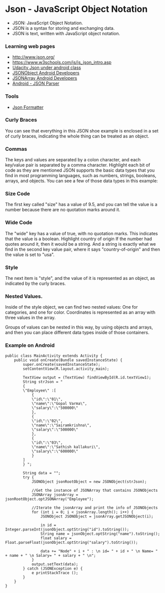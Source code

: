 # Json - JavaScript Object Notation

* JSON: JavaScript Object Notation.
* JSON is a syntax for storing and exchanging data.
* JSON is text, written with JavaScript object notation.

### Learning web pages
* http://www.json.org/
* https://www.w3schools.com/js/js_json_intro.asp
* [Udacity Json under android class](https://classroom.udacity.com/courses/ud843/lessons/1335cf7d-bb4f-48c6-8503-f14b127d2abc/concepts/cf8cd625-1fef-4d03-991b-2808a3ddb47c#)
* [JSONObject Android Developers](https://developer.android.com/reference/org/json/JSONObject.html?utm_source=udacity&utm_medium=course&utm_campaign=android_basics)
* [JSONArray Android Developers](https://developer.android.com/reference/org/json/JSONArray.html?utm_source=udacity&utm_medium=course&utm_campaign=android_basics)
* [Android - JSON Parser](http://www.tutorialspoint.com/android/android_json_parser.htm)
### Tools
* [Json Formatter](https://jsonformatter.curiousconcept.com)



### Curly Braces
You can see that everything in this JSON shoe example is enclosed in a set of curly braces, indicating the whole thing can be treated as an object.

### Commas
The keys and values are separated by a colon character, and each key/value pair is separated by a comma character. Highlight each bit of code as they are mentioned JSON supports the basic data types that you find in most programming languages, such as numbers, strings, booleans, arrays, and objects. You can see a few of those data types in this example:

### Size Code
The first key called "size" has a value of 9.5, and you can tell the value is a number because there are no quotation marks around it.

### Wide Code
The "wide" key has a value of true, with no quotation marks. This indicates that the value is a boolean. Highlight country of origin If the number had quotes around it, then it would be a string. And a string is exactly what we find in the second key value pair, where it says "country-of-origin" and then the value is set to "usa".

### Style
The next item is "style", and the value of it is represented as an object, as indicated by the curly braces.

### Nested Values.
Inside of the style object, we can find two nested values: One for categories, and one for color. Coordinates is represented as an array with three values in the array.

Groups of values can be nested in this way, by using objects and arrays, and then you can place different data types inside of those containers.

### Example on Android
    public class MainActivity extends Activity {
        public void onCreate(Bundle savedInstanceState) {
            super.onCreate(savedInstanceState);
            setContentView(R.layout.activity_main);

            TextView output = (TextView) findViewById(R.id.textView1);
            String strJson = "
            {
			\"Employee\" :[
                {
				\"id\":\"01\",
				\"name\":\"Gopal Varma\",
				\"salary\":\"500000\"
                },
                {
				\"id\":\"02\",
				\"name\":\"Sairamkrishna\",
				\"salary\":\"500000\"
                },
                {
				\"id\":\"03\",
				\"name\":\"Sathish kallakuri\",
				\"salary\":\"600000\"
                }
			]
            } ";

            String data = "";
            try {
                JSONObject jsonRootObject = new JSONObject(strJson);

                //Get the instance of JSONArray that contains JSONObjects
                JSONArray jsonArray = jsonRootObject.optJSONArray("Employee");

                //Iterate the jsonArray and print the info of JSONObjects
                for (int i = 0; i < jsonArray.length(); i++) {
                    JSONObject JSONObject = jsonArray.getJSONObject(i);

                    in id = Integer.parseInt(jsonObject.optString("id").toString());
                    String name = jsonObject.optString("name").toString();
                    float salary = Float.parseFloat(jsonObject.optString("salary").toString());

                    data += "Node" + i + " : \n id= " + id + " \n Name= " + name + " \n Salary= " + salary + " \n";
                }
                output.setText(data);
            } catch (JSONException e) {
                e printStackTrace ();
            }
        }
    }

